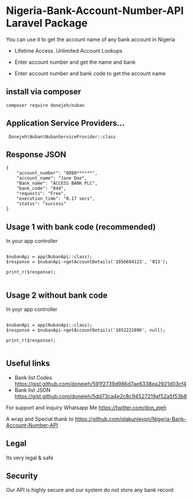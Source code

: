 # Nigeria-Bank-Account-Number-API Laravel Package
You can use it to get the account name of any bank account in Nigeria


- Lifetime Access. Unlimited Account Lookups

- Enter account number and get the name and bank

- Enter account number and bank code to get the account name


## install via composer
```
composer require donejeh/nuban
```

## Application Service Providers...
```
 Donejeh\Nuban\NubanServiceProvider::class

```


## Response JSON

``` 
{
    "account_number": "0080******",
    "account_name": "Jane Doe",
    "Bank_name": "ACCESS BANK PLC",
    "bank_code": "044",
    "requests": "Free",
    "execution_time": "0.17 secs",
    "status": "success"
}
```

## Usage 1 with bank code (recommended)
 In your app controller 
```

$nubanApi = app(NubanApi::class);
$response = $nubanApi->getAccountDetails('1056684123', '013');

print_r($response);


```

## Usage 2 without bank code
 In yoyr app controller 
```

$nubanApi = app(NubanApi::class);
$response = $nubanApi->getAccountDetails('1052222890', null);

print_r($response);


```

## Useful links 
  - Bank list Codes https://gist.github.com/donejeh/591f2739d986d7ae6338ea2921d03cf4
  - Bank list JSON  https://gist.github.com/donejeh/5dd73ca4e2c8c94527219af52a5f53b8
 

For support and inquiry Whatsapp Me https://twitter.com/don_ejeh

A wrap and Special thank to https://github.com/olakunlevpn/Nigeria-Bank-Account-Number-API
## Legal
Its very legal & safe

## Security
Our API is highly secure and our system do not store any bank record

